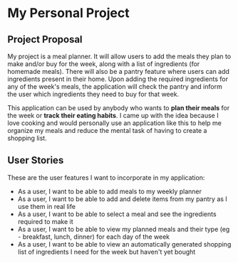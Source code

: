 # My Personal Project

## Project Proposal

My project is a meal planner. It will allow users to add the meals they plan to
make and/or buy for the week, along with a list of ingredients (for homemade 
meals). There will also be a pantry feature where users can add ingredients 
present in their home. Upon adding the required ingredients for any of the
week's meals, the application will check the pantry and inform the user which
ingredients they need to buy for that week.

This application can be used by anybody who wants to **plan their meals** for the
week or **track their eating habits**. I came up with the idea because I love cooking
and would personally use an application like this to help me organize my meals
and reduce the mental task of having to create a shopping list.

## User Stories

These are the user features I want to incorporate in my application:

- As a user, I want to be able to add meals to my weekly planner
- As a user, I want to be able to add and delete items from my pantry as I use
them in real life
- As a user, I want to be able to select a meal and see the ingredients 
required to make it
- As a user, I want to be able to view my planned meals and their type 
(eg - breakfast, lunch, dinner) for each day of the week 
- As a user, I want to be able to view an automatically generated shopping
list of ingredients I need for the week but haven't yet bought